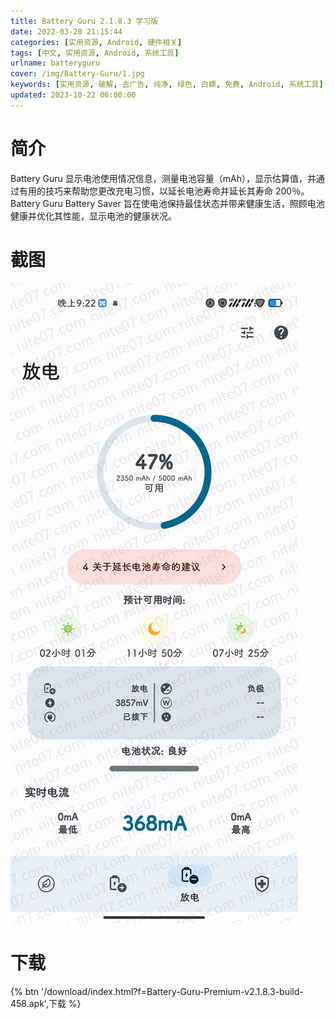 ```yaml
---
title: Battery Guru 2.1.8.3 学习版
date: 2022-03-20 21:15:44
categories: [实用资源, Android, 硬件相关]
tags: [中文, 实用资源, Android, 系统工具]
urlname: batteryguru
cover: /img/Battery-Guru/1.jpg
keywords: [实用资源, 破解, 去广告, 纯净, 绿色, 白嫖, 免费, Android, 系统工具]
updated: 2023-10-22 06:00:00
---
```


# 简介

Battery Guru 显示电池使用情况信息，测量电池容量（mAh），显示估算值，并通过有用的技巧来帮助您更改充电习惯，以延长电池寿命并延长其寿命 200％。 Battery Guru Battery Saver 旨在使电池保持最佳状态并带来健康生活，照顾电池健康并优化其性能，显示电池的健康状况。

# 截图

![](/img/Battery-Guru/2.jpg)

# 下载

{% btn '/download/index.html?f=Battery-Guru-Premium-v2.1.8.3-build-458.apk',下载 %}
